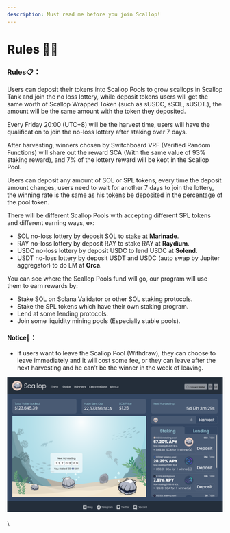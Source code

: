 ```yaml
---
description: Must read me before you join Scallop!
---
```


# Rules 👩‍🏫

### Rules📋**：**

Users can deposit their tokens into Scallop Pools to grow scallops in Scallop Tank and join the no loss lottery, while deposit tokens users will get the same worth of Scallop Wrapped Token (such as sUSDC, sSOL, sUSDT.), the amount will be the same amount with the token they deposited.

Every Friday 20:00 (UTC+8) will be the harvest time, users will have the qualification to join the no-loss lottery after staking over 7 days.

After harvesting, winners chosen by Switchboard VRF (Verified Random Functions) will share out the reward SCA (With the same value of 93% staking reward), and 7% of the lottery reward will be kept in the Scallop Pool.

Users can deposit any amount of SOL or SPL tokens, every time the deposit amount changes, users need to wait for another 7 days to join the lottery, the winning rate is the same as his tokens be deposited in the percentage of the pool token.

There will be different Scallop Pools with accepting different SPL tokens and different earning ways, ex:

* SOL no-loss lottery by deposit SOL to stake at **Marinade**.
* &#x20;RAY no-loss lottery by deposit RAY to stake RAY at **Raydium**.
* USDC no-loss lottery by deposit USDC to lend USDC at **Solend**.
* USDT no-loss lottery by deposit USDT and USDC (auto swap by Jupiter aggregator) to do LM at **Orca**.

You can see where the Scallop Pools fund will go, our program will use them to earn rewards by:

* Stake SOL on Solana Validator or other SOL staking protocols.&#x20;
* Stake the SPL tokens which have their own staking program.&#x20;
* Lend at some lending protocols.&#x20;
* Join some liquidity mining pools (Especially stable pools).

#### Notice🔎**：**

* If users want to leave the Scallop Pool (Withdraw), they can choose to leave immediately and it will cost some fee, or they can leave after the next harvesting and he can’t be the winner in the week of leaving.



![](<.gitbook/assets/image (17).png>)

\


